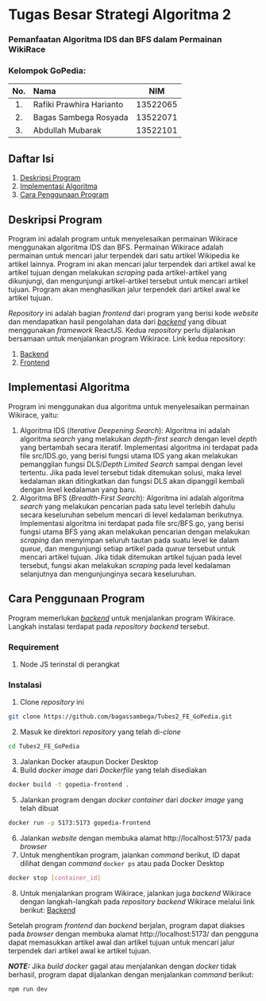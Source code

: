 # Tugas Besar Strategi Algoritma 2
### Pemanfaatan Algoritma IDS dan BFS dalam Permainan WikiRace

### Kelompok GoPedia:
| No. | Nama                     |   NIM    |
|:---:|:-------------------------|:--------:|
| 1.  | Rafiki Prawhira Harianto | 13522065 |
| 2.  | Bagas Sambega Rosyada    | 13522071 |
| 3.  | Abdullah Mubarak         | 13522101 |

## Daftar Isi
1. [Deskripsi Program](#deskripsi-program)
2. [Implementasi Algoritma](#implementasi-algoritma)
3. [Cara Penggunaan Program](#cara-penggunaan-program)

## Deskripsi Program
Program ini adalah program untuk menyelesaikan permainan Wikirace menggunakan algoritma IDS dan BFS. Permainan Wikirace adalah permainan untuk mencari
jalur terpendek dari satu artikel Wikipedia ke artikel lainnya. Program ini akan mencari jalur terpendek dari artikel awal ke artikel tujuan dengan melakukan
_scraping_ pada artikel-artikel yang dikunjungi, dan mengunjungi artikel-artikel tersebut untuk mencari artikel tujuan. Program akan menghasilkan jalur terpendek dari artikel awal ke artikel tujuan.

_Repository_ ini adalah bagian _frontend_ dari program yang berisi kode _website_ dan mendapatkan hasil pengolahan data dari <a href="https://github.com/bagassambega/Tubes2_BE_GoPedia">_backend_</a> yang dibuat menggunakan _framework_ ReactJS. Kedua _repository_ perlu dijalankan bersamaan untuk
menjalankan program Wikirace. Link kedua repository:
1. <a href="https://github.com/bagassambega/Tubes2_BE_GoPedia">Backend</a>
2. <a href="https://github.com/bagassambega/Tubes2_FE_GoPedia">Frontend</a>

## Implementasi Algoritma
Program ini menggunakan dua algoritma untuk menyelesaikan permainan Wikirace, yaitu:
1. Algoritma IDS (_Iterative Deepening Search_): Algoritma ini adalah algoritma _search_ yang melakukan _depth-first search_ dengan level _depth_ yang bertambah secara iteratif. Implementasi algoritma ini terdapat pada file src/IDS.go, yang berisi fungsi utama IDS yang akan melakukan pemanggilan fungsi DLS/_Depth Limited Search_ sampai dengan level tertentu. Jika pada level tersebut tidak ditemukan solusi, maka level kedalaman akan ditingkatkan dan fungsi DLS akan
   dipanggil kembali dengan level kedalaman yang baru.
2. Algoritma BFS (_Breadth-First Search_): Algoritma ini adalah algoritma _search_ yang melakukan pencarian pada satu level terlebih dahulu secara keseluruhan sebelum mencari di level kedalaman berikutnya.
   Implementasi algoritma ini terdapat pada file src/BFS.go, yang berisi fungsi utama BFS yang akan melakukan pencarian dengan melakukan _scraping_ dan menyimpan seluruh tautan pada suatu level ke dalam _queue_, dan mengunjungi setiap artikel pada _queue_
   tersebut untuk mencari artikel tujuan. Jika tidak ditemukan artikel tujuan pada level tersebut, fungsi akan melakukan _scraping_ pada level kedalaman selanjutnya dan mengunjunginya secara keseluruhan.

## Cara Penggunaan Program
Program memerlukan <a href="https://github.com/bagassambega/Tubes2_BE_GoPedia">_backend_</a> untuk menjalankan program Wikirace. Langkah instalasi terdapat pada _repository_ _backend_ tersebut.
### Requirement
1. Node JS terinstal di perangkat

### Instalasi
1. Clone _repository_ ini
```bash
git clone https://github.com/bagassambega/Tubes2_FE_GoPedia.git
```
2. Masuk ke direktori _repository_ yang telah di-_clone_
```bash
cd Tubes2_FE_GoPedia
```
3. Jalankan Docker ataupun Docker Desktop
4. Build _docker image_ dari _Dockerfile_ yang telah disediakan
```bash
docker build -t gopedia-frontend .
```
5. Jalankan program dengan _docker container_ dari _docker image_ yang telah dibuat
```bash
docker run -p 5173:5173 gopedia-frontend
```
6. Jalankan _website_ dengan membuka alamat http://localhost:5173/ pada _browser_
7. Untuk menghentikan program, jalankan _command_ berikut, ID dapat dilihat dengan _command_ `docker ps` atau pada Docker Desktop
```bash
docker stop [container_id]
```
8. Untuk menjalankan program Wikirace, jalankan juga _backend_ Wikirace dengan langkah-langkah pada _repository_ _backend_ Wikirace melalui link berikut: <a href="https://github.com/bagassambega/Tubes2_BE_GoPedia">Backend</a>


Setelah program _frontend_ dan _backend_ berjalan, program dapat diakses pada _browser_ dengan membuka alamat http://localhost:5173/
dan pengguna dapat memasukkan artikel awal dan artikel tujuan untuk mencari jalur terpendek dari artikel awal ke artikel tujuan.


**_NOTE:_**
Jika _build docker_ gagal atau menjalankan dengan _docker_ tidak berhasil, program dapat dijalankan dengan menjalankan _command_ berikut:
```bash
npm run dev
```